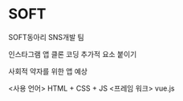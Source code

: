 # SOFT

SOFT동아리 SNS개발 팀

인스타그램 앱 클론 코딩
추가적 요소 붙이기

사회적 약자를 위한 앱 예상

<사용 언어>
HTML + CSS + JS
<프레임 워크>
vue.js
